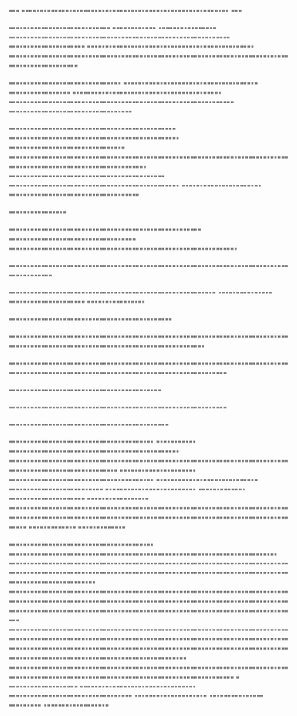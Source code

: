 """
"""""""""""""""""""""""""""""""""""""""""""""""""""""""""
"""



""""""""""""""""""""""""""""
""""""""""""
""""""""""""""""
"""""""""""""""""""""""""""""""""""""""""""""""""""""""""""""
"""""""""""""""""""""
""""""""""""""""""""""""""""""""""""""""""""""
""""""""""""""""""""""""""""""""""""""""""""""""""""""""""""""""""""""""""""""""""""""""""""""""

"""""""""""""""""""""""""""""""
"""""""""""""""""""""""""""""""""""""
"""""""""""""""""
"""""""""""""""""""""""""""""""""""""""""
""""""""""""""""""""""""""""""""""""""""""""""""""""""""""""""
""""""""""""""""""""""""""""""""""

""""""""""""""""""""""""""""""""""""""""""""""
"""""""""""""""""""""""""""""""""""""""""""""""
""""""""""""""""""""""""""""""""
"""""""""""""""""""""""""""""""""""""""""""""""""""""""""""""""""""""""""""""""""""""""""""""""""""""""""""""""""""
"""""""""""""""""""""""""""""""""""""""""""
"""""""""""""""""""""""""""""""""""""""""""""""
""""""""""""""""""""""
""""""""""""""""""""""""""""""""""""

""""""""""""""""

"""""""""""""""""""""""""""""""""""""""""""""""""""""
"""""""""""""""""""""""""""""""""""
"""""""""""""""""""""""""""""""""""""""""""""""""""""""""""""""

"""""""""""""""""""""""""""""""""""""""""""""""""""""""""""""""""""""""""""""""""""""""""

"""""""""""""""""""""""""""""""""""""""""""""""""""""""""
"""""""""""""""
"""""""""""""""""""""
""""""""""""""""

"""""""""""""""""""""""""""""""""""""""""""""

"""""""""""""""""""""""""""""""""""""""""""""""""""""""""""""""""""""""""""""""""""""""""""""""""""""""""""""""""""""""""""""""""""

"""""""""""""""""""""""""""""""""""""""""""""""""""""""""""""""""""""""""""""""""""""""""""""""""""""""""""""""""""""""""""""""""""""""""

""""""""""""""""""""""""""""""""""""""""""

""""""""""""""""""""""""""""""""""""""""""""""""""""""""""""

""""""""""""""""""""""""""""""""""""""""""""

""""""""""""""""""""""""""""""""""""""""
"""""""""""
"""""""""""""""""""""""""""""""""""""""""""""""
"""""""""""""""""""""""""""""""""""""""""""""""""""""""""""""""""""""""""""""""""""""""""""""""""""""""""""
"""""""""""""""""""""
""""""""""""""""""""""""""""""""""""""""
""""""""""""""""""""""""""""
""""""""""""""""""""""""""
"""""""""""""""""""""""""
"""""""""""""
"""""""""""""""""""""
"""""""""""""""""
"""""""""""""""""""""""""""""""""""""""""""""""""""""""""""""""""""""""""""""""""""""""""""""""""""""""""""""""""""""""""""""""""""""""""""""""""""""""""""""""
"""""""""""""
"""""""""""""

""""""""""""""""""""""""""""""""""""""""
""""""""""""""""""""""""""""""""""""""""""""""""""""""""""""""""""""""""""
""""""""""""""""""""""""""""""""""""""""""""""""""""""""""""""""""""""""""""""""""""""""""""""""""""""""""""""""""""""""""""""""""""""""""""""""""""""""""""""""""""""""""""""""""
""""""""""""""""""""""""""""""""""""""""""""""""""""""""""""""""""""""""""""""""""""""""""""""""""""""""""""""""""""""""""""""""""""""""""""""""""""""""""""""""""""""""""""""""""""""""""""""""""""""""""""""""""""""""""""""""""""""""""
""""""""""""""""""""""""""""""""""""""""""""""""""""""""""""""""""""""""""""""""""""""""""""""""""""""""""""""""""""""""""""""""""""""""""""""""""""""""""""""""""""""""""""""""""""""""""""""""""""""""""""""""""""""""""""""""""""""""""""""""""""""""""""""""""""""""""""""""""""""""
"""""""""""""""""""""""""""""""""""""""""""""""""""""""""""""""""""""""""""""""""""""""""""""""""""""""""""""""""""""""""""""""""""""""""""
"
"""""""""""""""""""
""""""""""""""""""""""""""""""""
""""""""""""""""""""""""""""""""""
""""""""""""""""""""
"""""""""""""""
"""""""""
""""""""""""""""""

